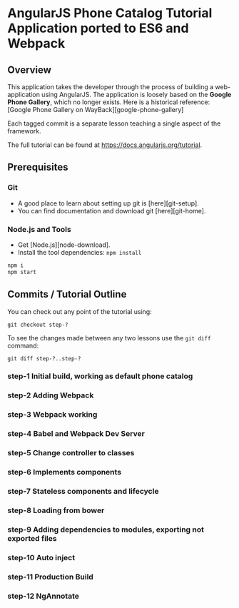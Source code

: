 # AngularJS Phone Catalog Tutorial Application ported to ES6 and Webpack


## Overview

This application takes the developer through the process of building a web-application using
AngularJS. The application is loosely based on the **Google Phone Gallery**, which no longer exists.
Here is a historical reference: [Google Phone Gallery on WayBack][google-phone-gallery]

Each tagged commit is a separate lesson teaching a single aspect of the framework.

The full tutorial can be found at https://docs.angularjs.org/tutorial.


## Prerequisites

### Git

- A good place to learn about setting up git is [here][git-setup].
- You can find documentation and download git [here][git-home].

### Node.js and Tools

- Get [Node.js][node-download].
- Install the tool dependencies: `npm install`


```bash
npm i 
npm start
```



## Commits / Tutorial Outline

You can check out any point of the tutorial using:

```
git checkout step-?
```

To see the changes made between any two lessons use the `git diff` command:

```
git diff step-?..step-?
```

### step-1 Initial build, working as default phone catalog


### step-2 Adding Webpack 


### step-3 Webpack working


### step-4 Babel and Webpack Dev Server


### step-5 Change controller to classes


### step-6 Implements components


### step-7 Stateless components and lifecycle 


### step-8 Loading from bower


### step-9 Adding dependencies to modules, exporting not exported files


### step-10 Auto inject


### step-11 Production Build


### step-12 NgAnnotate

